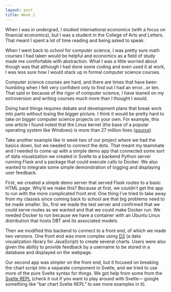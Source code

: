 ```yaml
---
layout: post
title: Week 2
---
```


When I was in undergrad, I studied international economics (with a focus on financial economics), but I was a student in the College of Arts and Letters. That meant I spent a lot of time reading and being asked to speak.

When I went back to school for computer science, I was pretty sure math courses I had taken would be helpful and economics as a field of study made me comfortable with abstraction. What I was a little worried about though was that although I had done some coding and even used it at work, I was less sure how I would stack up in formal computer science courses.

Computer science courses are hard, and there are times that have been humbling when I felt very confident only to find out I had an error…or ten. That said or because of the rigor of computer science, I have leaned on my extroversion and writing courses much more than I thought I would.

Doing hard things requires debate and development plans that break work into parts without losing the bigger picture. I think it would be pretty hard to take on bigger computer science projects on your own. For example, this one article I found noted that the Linux kernel (the base of a popular operating system like Windows) is more than 27 million lines ([source](https://www.linux.com/news/linux-in-2020-27-8-million-lines-of-code-in-the-kernel-1-3-million-in-systemd/)).

Take another example like in week two of our project where we had the basics down, but we needed to connect the dots. That meant my teammate and I needed to come up with a simple demo app that connected some sort of data visualization we created in Svelte to a backend Python server running Flask and a package that could execute calls to Docker. We also wanted to integrate some simple demonstration of logging and displaying user feedback.

First, we created a simple demo server that served Flask routes to a basic HTML page. Why’d we make this? Because at first, we couldn’t get the app to run with the more complicated front end. One thing I’ve tried to take away from my classes since coming back to school are that big problems need to be made smaller. So, first we made the test server and confirmed that we could serve routes as we wanted and that we could make Docker run. We needed Docker to run because we have a container with an Ubuntu Linux distribution that hosts DBT and its associated models.

Then we modified this backend to connect to a front end, of which we made two versions. One front end was more complex using [D3](https://d3js.org/) (a data visualization library for JavaScript) to create several charts. Users were also given the ability to provide feedback by a username to be stored in a database and displayed on the webpage.

Our second app was simpler on the front end, but it focused on breaking the chart script into a separate component in Svelte, and we tried to use more of the pure Svelte syntax for things. We got help from some from the [Svelte REPL](https://svelte.dev/repl/hello-world?version=3.48.0) (check it out if you want to play around with Svelte— google something like “bar chart Svelte REPL” to see more examples in it).

